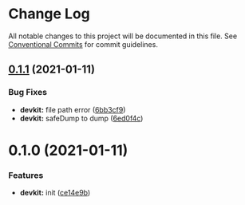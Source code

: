# Change Log

All notable changes to this project will be documented in this file.
See [Conventional Commits](https://conventionalcommits.org) for commit guidelines.

## [0.1.1](https://github.com/zxeryu/vue-start/compare/@vue-start-dev/devkit@0.1.0...@vue-start-dev/devkit@0.1.1) (2021-01-11)

### Bug Fixes

- **devkit:** file path error ([6bb3cf9](https://github.com/zxeryu/vue-start/commit/6bb3cf962311cf29bc48c1d6e469a79b8fe5d27c))
- **devkit:** safeDump to dump ([6ed0f4c](https://github.com/zxeryu/vue-start/commit/6ed0f4c81a7d85c6143e37a50bb782cc502a887e))

# 0.1.0 (2021-01-11)

### Features

- **devkit:** init ([ce14e9b](https://github.com/zxeryu/vue-start/commit/ce14e9bbfd780dd2e9ffba8d587258ab53c7bebc))
